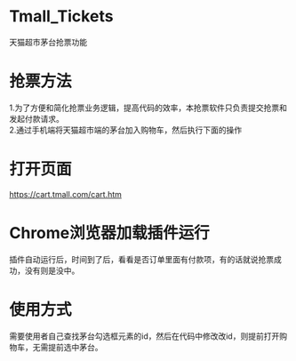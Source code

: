 # Tmall_Tickets
天猫超市茅台抢票功能

# 抢票方法
1.为了方便和简化抢票业务逻辑，提高代码的效率，本抢票软件只负责提交抢票和发起付款请求。<br/>
2.通过手机端将天猫超市端的茅台加入购物车，然后执行下面的操作<br/>


# 打开页面
https://cart.tmall.com/cart.htm

# Chrome浏览器加载插件运行
插件自动运行后，时间到了后，看看是否订单里面有付款项，有的话就说抢票成功，没有则是没中。

# 使用方式

需要使用者自己查找茅台勾选框元素的id，然后在代码中修改改id，则提前打开购物车，无需提前选中茅台。
